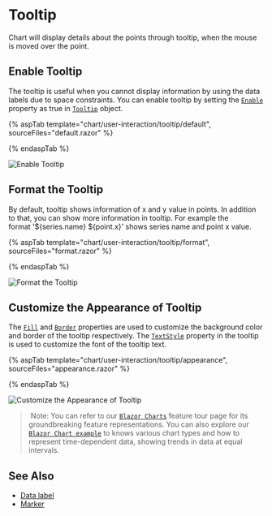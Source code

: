 # Tooltip

<!-- markdownlint-disable MD036 -->

Chart will display details about the points through tooltip, when the mouse is moved over the point.

## Enable Tooltip

The tooltip is useful when you cannot display information by using the data labels due to space constraints.
You can enable tooltip by setting the [`Enable`](https://help.syncfusion.com/cr/blazor/Syncfusion.Blazor.Charts.ChartTooltipSettings.html#Syncfusion_Blazor_Charts_ChartTooltipSettings_Enable) property as true
in [`Tooltip`](https://help.syncfusion.com/cr/blazor/Syncfusion.Blazor.Charts.SfChart.html#Syncfusion_Blazor_Charts_SfChart_Border) object.

{% aspTab template="chart/user-interaction/tooltip/default", sourceFiles="default.razor" %}

{% endaspTab %}

![Enable Tooltip](images/tooltip/default-razor.png)

## Format the Tooltip

<!-- markdownlint-disable MD013 -->

By default, tooltip shows information of x and y value in points. In addition to that, you can show more
information in tooltip. For example the format '${series.name} ${point.x}' shows series name and point x
value.

{% aspTab template="chart/user-interaction/tooltip/format", sourceFiles="format.razor" %}

{% endaspTab %}

![Format the Tooltip](images/tooltip/format-razor.png)

<!-- markdownlint-disable MD013 -->

## Customize the Appearance of Tooltip

The [`Fill`](https://help.syncfusion.com/cr/blazor/Syncfusion.Blazor.Charts.ChartTooltipSettings.html#Syncfusion_Blazor_Charts_ChartTooltipSettings_Fill)
and [`Border`](https://help.syncfusion.com/cr/blazor/Syncfusion.Blazor.Charts.ChartTooltipSettings.html#Syncfusion_Blazor_Charts_ChartTooltipSettings_Border)
properties are used to customize the background color and border of the tooltip respectively.
The [`TextStyle`](https://help.syncfusion.com/cr/blazor/Syncfusion.Blazor.Charts.ChartTooltipSettings.html#Syncfusion_Blazor_Charts_ChartTooltipSettings_TextStyle)
property in the tooltip is used to customize the font of the tooltip text.

{% aspTab template="chart/user-interaction/tooltip/appearance", sourceFiles="appearance.razor" %}

{% endaspTab %}

![Customize the Appearance of Tooltip](images/tooltip/appearance-razor.png)

> Note: You can refer to our [`Blazor Charts`](https://www.syncfusion.com/blazor-components/blazor-charts) feature tour page for its groundbreaking feature representations. You can also explore our [`Blazor Chart example`](https://blazor.syncfusion.com/demos/chart/line?theme=bootstrap4) to knows various chart types and how to represent time-dependent data, showing trends in data at equal intervals.

## See Also

* [Data label](./data-labels)
* [Marker](./data-markers)